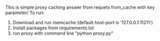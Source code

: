 This is simple proxy caching answer from requets from_cache with key parameter/
To run:
1. Download and run memcache (default host-port is '127.0.0.1:11211')
2. Install packages from requirements.txt
3. run proxy with command line "python proxy.py"
